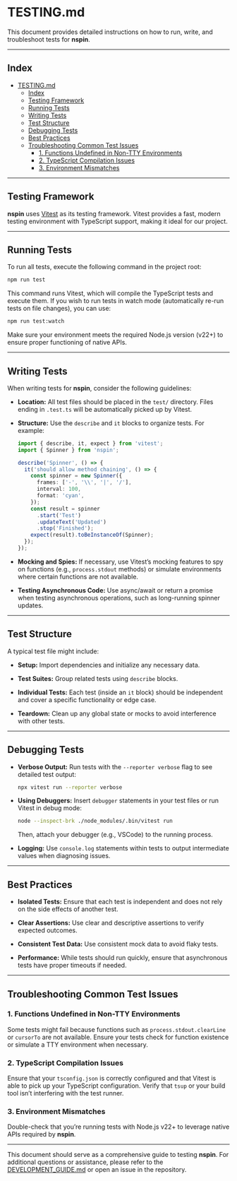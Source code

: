 # TESTING.md

This document provides detailed instructions on how to run, write, and troubleshoot tests for **nspin**.

---

## Index

- [TESTING.md](#testingmd)
  - [Index](#index)
  - [Testing Framework](#testing-framework)
  - [Running Tests](#running-tests)
  - [Writing Tests](#writing-tests)
  - [Test Structure](#test-structure)
  - [Debugging Tests](#debugging-tests)
  - [Best Practices](#best-practices)
  - [Troubleshooting Common Test Issues](#troubleshooting-common-test-issues)
    - [1. Functions Undefined in Non-TTY Environments](#1-functions-undefined-in-non-tty-environments)
    - [2. TypeScript Compilation Issues](#2-typescript-compilation-issues)
    - [3. Environment Mismatches](#3-environment-mismatches)

---

## Testing Framework

**nspin** uses [Vitest](https://vitest.dev/) as its testing framework. Vitest provides a fast, modern testing environment with TypeScript support, making it ideal for our project.

---

## Running Tests

To run all tests, execute the following command in the project root:

```bash
npm run test
```

This command runs Vitest, which will compile the TypeScript tests and execute them. If you wish to run tests in watch mode (automatically re-run tests on file changes), you can use:

```bash
npm run test:watch
```

Make sure your environment meets the required Node.js version (v22+) to ensure proper functioning of native APIs.

---

## Writing Tests

When writing tests for **nspin**, consider the following guidelines:

- **Location:**
  All test files should be placed in the `test/` directory. Files ending in `.test.ts` will be automatically picked up by Vitest.

- **Structure:**
  Use the `describe` and `it` blocks to organize tests. For example:

  ```typescript
  import { describe, it, expect } from 'vitest';
  import { Spinner } from 'nspin';

  describe('Spinner', () => {
    it('should allow method chaining', () => {
      const spinner = new Spinner({
        frames: ['-', '\\', '|', '/'],
        interval: 100,
        format: 'cyan',
      });
      const result = spinner
        .start('Test')
        .updateText('Updated')
        .stop('Finished');
      expect(result).toBeInstanceOf(Spinner);
    });
  });
  ```

- **Mocking and Spies:**
  If necessary, use Vitest’s mocking features to spy on functions (e.g., `process.stdout` methods) or simulate environments where certain functions are not available.

- **Testing Asynchronous Code:**
  Use async/await or return a promise when testing asynchronous operations, such as long-running spinner updates.

---

## Test Structure

A typical test file might include:

- **Setup:**
  Import dependencies and initialize any necessary data.

- **Test Suites:**
  Group related tests using `describe` blocks.

- **Individual Tests:**
  Each test (inside an `it` block) should be independent and cover a specific functionality or edge case.

- **Teardown:**
  Clean up any global state or mocks to avoid interference with other tests.

---

## Debugging Tests

- **Verbose Output:**
  Run tests with the `--reporter verbose` flag to see detailed test output:

  ```bash
  npx vitest run --reporter verbose
  ```

- **Using Debuggers:**
  Insert `debugger` statements in your test files or run Vitest in debug mode:

  ```bash
  node --inspect-brk ./node_modules/.bin/vitest run
  ```

  Then, attach your debugger (e.g., VSCode) to the running process.

- **Logging:**
  Use `console.log` statements within tests to output intermediate values when diagnosing issues.

---

## Best Practices

- **Isolated Tests:**
  Ensure that each test is independent and does not rely on the side effects of another test.

- **Clear Assertions:**
  Use clear and descriptive assertions to verify expected outcomes.

- **Consistent Test Data:**
  Use consistent mock data to avoid flaky tests.

- **Performance:**
  While tests should run quickly, ensure that asynchronous tests have proper timeouts if needed.

---

## Troubleshooting Common Test Issues

### 1. Functions Undefined in Non-TTY Environments

Some tests might fail because functions such as `process.stdout.clearLine` or `cursorTo` are not available. Ensure your tests check for function existence or simulate a TTY environment when necessary.

### 2. TypeScript Compilation Issues

Ensure that your `tsconfig.json` is correctly configured and that Vitest is able to pick up your TypeScript configuration. Verify that `tsup` or your build tool isn’t interfering with the test runner.

### 3. Environment Mismatches

Double-check that you’re running tests with Node.js v22+ to leverage native APIs required by **nspin**.

---

This document should serve as a comprehensive guide to testing **nspin**. For additional questions or assistance, please refer to the [DEVELOPMENT_GUIDE.md](./DEVELOPMENT_GUIDE.md) or open an issue in the repository.
